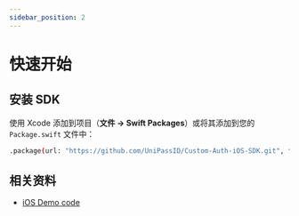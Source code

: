 ```yaml
---
sidebar_position: 2
---
```


# 快速开始

## 安装 SDK

使用 Xcode 添加到项目（**文件 -> Swift Packages**）或将其添加到您的 `Package.swift` 文件中：

```bash
.package(url: "https://github.com/UniPassID/Custom-Auth-iOS-SDK.git", from: "0.0.1-alpha.19")
```

## 相关资料
* [iOS Demo code](https://github.com/UniPassID/Custom-Auth-iOS-SDK-Demo)